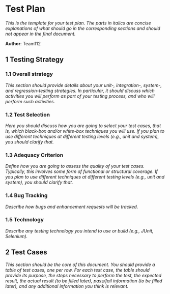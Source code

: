 # Test Plan

*This is the template for your test plan. The parts in italics are concise explanations of what should go in the corresponding sections and should not appear in the final document.*

**Author**: Team112

## 1 Testing Strategy

### 1.1 Overall strategy

*This section should provide details about your unit-, integration-, system-, and regression-testing strategies. In particular, it should discuss which activities you will perform as part of your testing process, and who will perform such activities.*

### 1.2 Test Selection

*Here you should discuss how you are going to select your test cases, that is, which black-box and/or white-box techniques you will use. If you plan to use different techniques at different testing levels (e.g., unit and system), you should clarify that.*

### 1.3 Adequacy Criterion

*Define how you are going to assess the quality of your test cases. Typically, this involves some form of functional or structural coverage. If you plan to use different techniques at different testing levels (e.g., unit and system), you should clarify that.*

### 1.4 Bug Tracking

*Describe how bugs and enhancement requests will be tracked.*

### 1.5 Technology

*Describe any testing technology you intend to use or build (e.g., JUnit, Selenium).*

## 2 Test Cases

*This section should be the core of this document. You should provide a table of test cases, one per row. For each test case, the table should provide its purpose, the steps necessary to perform the test, the expected result, the actual result (to be filled later), pass/fail information (to be filled later), and any additional information you think is relevant.*
